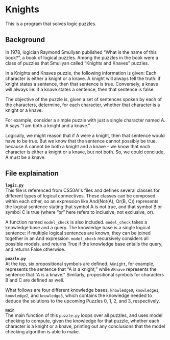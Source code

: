 # Knights  
This is a program that solves logic puzzles.  

## Background
In 1978, logician Raymond Smullyan published “What is the name of this book?”, a book of logical puzzles. Among the puzzles in the book were a class of puzzles that Smullyan called “Knights and Knaves” puzzles.  
  
In a Knights and Knaves puzzle, the following information is given: Each character is either a knight or a knave. A knight will always tell the truth: if knight states a sentence, then that sentence is true. Conversely, a knave will always lie: if a knave states a sentence, then that sentence is false.  
  
The objective of the puzzle is, given a set of sentences spoken by each of the characters, determine, for each character, whether that character is a knight or a knave.  
  
For example, consider a simple puzzle with just a single character named A. A says “I am both a knight and a knave.”  
  
Logically, we might reason that if A were a knight, then that sentence would have to be true. But we know that the sentence cannot possibly be true, because A cannot be both a knight and a knave – we know that each character is either a knight or a knave, but not both. So, we could conclude, A must be a knave.  

## File explaination
**```logic.py```**  
This file is referenced from CS50AI's files and defines several classes for different types of logical connectives. These classes can be composed within each other, so an expression like And(Not(A), Or(B, C)) represents the logical sentence stating that symbol A is not true, and that symbol B or symbol C is true (where “or” here refers to inclusive, not exclusive, or).

A function named ```model_check``` is also included. ```model_check``` takes a knowledge base and a query. The knowledge base is a single logical sentence: if multiple logical sentences are known, they can be joined together in an And expression. ```model_check``` recursively considers all possible models, and returns True if the knowledge base entails the query, and returns False otherwise.

**```puzzle.py```**   
At the top, six propositional symbols are defined. ```AKnight```, for example, represents the sentence that “A is a knight,” while ```AKnave``` represents the sentence that “A is a knave.” Similarly, propositional symbols for characters B and C are defined as well.

What follows are four different knowledge bases, ```knowledge0```, ```knowledge1```, ```knowledge2```, and ```knowledge3```, which contains the knowledge needed to deduce the solutions to the upcoming Puzzles 0, 1, 2, and 3, respectively.

**```main```**  
The main function of this ```puzzle.py``` loops over all puzzles, and uses model checking to compute, given the knowledge for that puzzle, whether each character is a knight or a knave, printing out any conclusions that the model checking algorithm is able to make.
